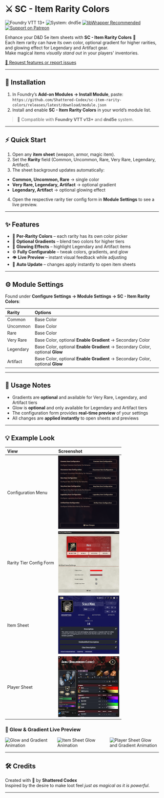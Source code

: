 # ⚔️ SC - Item Rarity Colors

![Foundry VTT 13+](https://img.shields.io/badge/Foundry%20VTT-13%2B-orange?logo=foundry-vtt&logoColor=white)
![System: dnd5e](https://img.shields.io/badge/System-dnd5e-blue)
[![libWrapper Recommended](https://img.shields.io/badge/libWrapper-Recommended-8A2BE2)](https://github.com/ruipin/fvtt-lib-wrapper)
[![Support on Patreon](https://img.shields.io/badge/Patreon-Shattered%20Codex-FF424D?logo=patreon&logoColor=white)](https://www.patreon.com/c/shatteredcodex)

Enhance your D&D 5e item sheets with **SC - Item Rarity Colors** 🎨  
Each item rarity can have its own color, optional gradient for higher rarities, and glowing effect for Legendary and Artifact gear.  
Make magical items *visually stand out* in your players' inventories.

[🧩 Request features or report issues](https://github.com/Shattered-Codex/sc-item-rarity-colors/issues)

---

## 🧭 Installation

1. In Foundry’s **Add-on Modules → Install Module**, paste:
   `https://github.com/Shattered-Codex/sc-item-rarity-colors/releases/latest/download/module.json`
2. Install and enable **SC - Item Rarity Colors** in your world’s module list.

> 🧠 Compatible with **Foundry VTT v13+** and **dnd5e** system.

---

## ⚡ Quick Start

1. Open any **item sheet** (weapon, armor, magic item).  
2. Set the **Rarity** field (Common, Uncommon, Rare, Very Rare, Legendary, Artifact).  
3. The sheet background updates automatically:
- **Common, Uncommon, Rare** → single color  
- **Very Rare, Legendary, Artifact** → optional gradient  
- **Legendary, Artifact** → optional glowing effect  
4. Open the respective rarity tier config form in **Module Settings** to see a live preview.

---

## ✨ Features

- 🎨 **Per-Rarity Colors** – each rarity has its own color picker  
- 🌈 **Optional Gradients** – blend two colors for higher tiers  
- 💫 **Glowing Effects** – highlight Legendary and Artifact items  
- ⚙️ **Fully Configurable** – tweak colors, gradients, and glow  
- 👁️ **Live Preview** – instant visual feedback while adjusting  
- 🔄 **Auto Update** – changes apply instantly to open item sheets  

---

## ⚙️ Module Settings

Found under **Configure Settings → Module Settings → SC - Item Rarity Colors**:

| Rarity | Options |
|:--------|:---------|
| Common | Base Color |
| Uncommon | Base Color |
| Rare | Base Color |
| Very Rare | Base Color, optional **Enable Gradient** → Secondary Color |
| Legendary | Base Color, optional **Enable Gradient** → Secondary Color, optional **Glow** |
| Artifact | Base Color, optional **Enable Gradient** → Secondary Color, optional **Glow** |

---

## 🧩 Usage Notes

- Gradients are **optional** and available for Very Rare, Legendary, and Artifact tiers  
- Glow is **optional** and only available for Legendary and Artifact tiers  
- The configuration form provides **real-time preview** of your settings  
- All changes are **applied instantly** to open sheets and previews  

---

## 💡 Example Look

| View | Screenshot |
|:------|:------------|
| Configuration Menu | <img src="./.screenshots/configuration-menu.png" alt="Configuration Menu" width="200"/> |
| Rarity Tier Config Form | <img src="./.screenshots/item-rarity-tier-config-form.png" alt="Rarity Tier Form" width="200"/> |
| Item Sheet | <img src="./.screenshots/item-sheet.png" alt="Item Sheet" width="200"/> |
| Player Sheet | <img src="./.screenshots/player-sheet.png" alt="Player Sheet" width="200"/> |

### 🌈 Glow & Gradient Live Preview
<div style="display:flex; gap:10px;">
  <img src="./.screenshots/gradient&glow.gif" alt="Glow and Gradient Animation" width="200" />
  <img src="./.screenshots/itemsheetglow.gif" alt="Item Sheet Glow Animation" width="200" />
  <img src="./.screenshots/playersheetglow.gif" alt="Player Sheet Glow and Gradient Animation" width="200" />
</div>

---

## 🛠️ Credits

Created with 💛 by **Shattered Codex**  
Inspired by the desire to make loot feel *just as magical as it is powerful*.

---
